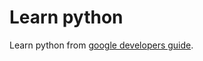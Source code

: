 Learn python
============

Learn python from [google developers guide](https://developers.google.com/edu/python).